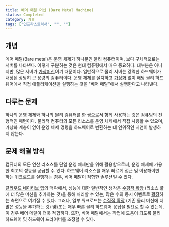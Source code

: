 ```yaml
---
title: 베어 메탈 머신 (Bare Metal Machine)
status: Completed
category: 기술
tags: ["인프라스트럭처", "", ""]
---
```


## 개념

메어 메탈(Bare metal)은 운영 체제가 하나뿐인 물리 컴퓨터이며, 보다 구체적으로는 서버를 나타낸다.
이렇게 구분하는 것은 현대 컴퓨팅에서 매우 중요하다. 
대부분은 아니지만, 많은 서버가 [가상머신](/ko/virtual-machine/)이기 때문이다.
일반적으로 물리 서버는 강력한 하드웨어가 내장된 상당히 큰 용량의 컴퓨터이다.
운영 체제를 설치하고 [가상화](/virtualization/) 없이 해당 물리 하드웨어에서 직접 애플리케이션을 실행하는 것을
"베어 메탈"에서 실행한다고 나타낸다.

## 다루는 문제

하나의 운영 체제와 하나의 물리 컴퓨터를 한 쌍으로서 함께 사용하는 것은 컴퓨팅의 전형적인 패턴이다.
물리적 컴퓨터의 모든 리소스를 운영 체제에서 직접 사용할 수 있으며,
가상화 계층이 없어 운영 체제 명령을 하드웨어로 변환하는 데 인위적인 지연이 발생하지 않는다.

## 문제 해결 방식

컴퓨터의 모든 연산 리소스를 단일 운영 체제만을 위해 활용함으로써,
운영 체제에 가용한 최고의 성능을 공급할 수 있다.
하드웨어 리소스를 매우 빠르게 접근 및 이용해야만 하는 워크로드를 실행하는 경우,
베어 메탈이 적합한 솔루션일 수 있다.

[클라우드 네이티브 앱](/ko/cloud-native-apps/)의 맥락에서,
성능에 대한 일반적인 생각은 [수평적 확장](/ko/horizontal-scaling/) (리소스 풀에 더 많은 머신을 추가하는 것)을 통해 처리할 수 있는,
많은 수의 동시 이벤트로 [확장](/ko/scalability/)하는 측면으로 여겨질 수 있다.
그러나, 일부 워크로드는 [수직적 확장](/vertical-scaling/) (기존 물리 머신에 더 많은 성능을 추가하는 것) 및/또는
매우 빠른 물리 하드웨어 응답을 필요로 할 수 있는데, 이 경우 베어 메탈이 더욱 적합하다.
또한, 베어 메탈에서는 작업에 도움이 되도록 물리 하드웨어 및 하드웨어 드라이버를 조정할 수 있다.
